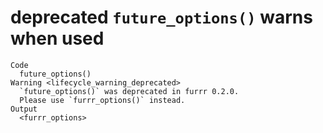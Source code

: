 # deprecated `future_options()` warns when used

    Code
      future_options()
    Warning <lifecycle_warning_deprecated>
      `future_options()` was deprecated in furrr 0.2.0.
      Please use `furrr_options()` instead.
    Output
      <furrr_options>


